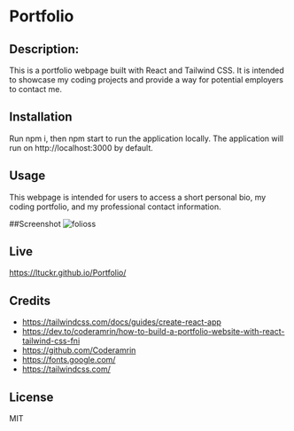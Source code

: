 # Portfolio

## Description: 

This is a portfolio webpage built with React and Tailwind CSS. 
It is intended to showcase my coding projects and provide a way for potential employers to contact me.


## Installation

Run npm i, then npm start to run the application locally. The application will run on http://localhost:3000 by default.


## Usage

This webpage is intended for users to access a short personal bio, my coding portfolio, and my professional contact information.


##Screenshot
![folioss](https://github.com/ltuckr/Portfolio/assets/128933116/8b38bfd2-df4a-45f8-80f7-9e904d5662a9)

## Live 
https://ltuckr.github.io/Portfolio/


## Credits
- https://tailwindcss.com/docs/guides/create-react-app
- https://dev.to/coderamrin/how-to-build-a-portfolio-website-with-react-tailwind-css-fni
- https://github.com/Coderamrin
- https://fonts.google.com/
- https://tailwindcss.com/



## License

MIT


